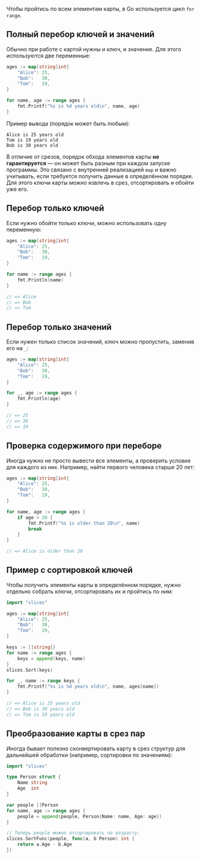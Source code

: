 Чтобы пройтись по всем элементам карты, в Go используется цикл `for range`.

## Полный перебор ключей и значений

Обычно при работе с картой нужны и ключ, и значение. Для этого используются две переменные:

```go
ages := map[string]int{
	"Alice": 25,
	"Bob":   30,
	"Tom":   19,
}

for name, age := range ages {
	fmt.Printf("%s is %d years old\n", name, age)
}
```

Пример вывода (порядок может быть любым):

```text
Alice is 25 years old
Tom is 19 years old
Bob is 30 years old
```

В отличие от срезов, порядок обхода элементов карты **не гарантируется** — он может быть разным при каждом запуске программы. Это связано с внутренней реализацией `map` и важно учитывать, если требуется получить данные в определённом порядке. Для этого ключи карты можно извлечь в срез, отсортировать и обойти уже его.

## Перебор только ключей

Если нужно обойти только ключи, можно использовать одну переменную:

```go
ages := map[string]int{
	"Alice": 25,
	"Bob":   30,
	"Tom":   19,
}

for name := range ages {
	fmt.Println(name)
}

// => Alice
// => Bob
// => Tom
```

## Перебор только значений

Если нужен только список значений, ключ можно пропустить, заменив его на `_`:

```go
ages := map[string]int{
	"Alice": 25,
	"Bob":   30,
	"Tom":   19,
}

for _, age := range ages {
	fmt.Println(age)
}

// => 25
// => 30
// => 19
```

## Проверка содержимого при переборе

Иногда нужно не просто вывести все элементы, а проверить условие для каждого из них.
Например, найти первого человека старше 20 лет:

```go
ages := map[string]int{
	"Alice": 25,
	"Bob":   30,
	"Tom":   19,
}

for name, age := range ages {
	if age > 20 {
		fmt.Printf("%s is older than 20\n", name)
		break
	}
}

// => Alice is older than 20
```

## Пример с сортировкой ключей

Чтобы получить элементы карты в определённом порядке, нужно отдельно собрать ключи, отсортировать их и пройтись по ним:

```go
import "slices"

ages := map[string]int{
	"Alice": 25,
	"Bob":   30,
	"Tom":   19,
}

keys := []string{}
for name := range ages {
	keys = append(keys, name)
}
slices.Sort(keys)

for _, name := range keys {
	fmt.Printf("%s is %d years old\n", name, ages[name])
}

// => Alice is 25 years old
// => Bob is 30 years old
// => Tom is 19 years old
```

## Преобразование карты в срез пар

Иногда бывает полезно сконвертировать карту в срез структур для дальнейшей обработки (например, сортировки по значениям):

```go
import "slices"

type Person struct {
	Name string
	Age  int
}

var people []Person
for name, age := range ages {
	people = append(people, Person{Name: name, Age: age})
}

// Теперь people можно отсортировать по возрасту:
slices.SortFunc(people, func(a, b Person) int {
	return a.Age - b.Age
})
```
